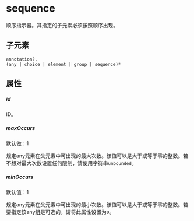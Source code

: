 # sequence

顺序指示器。其指定的子元素必须按照顺序出现。

## 子元素

```
annotation?, 
(any | choice | element | group | sequence)*
```

## 属性

##### id	

ID。

##### maxOccurs	

默认做：1	

规定any元素在父元素中可出现的最大次数。该值可以是大于或等于零的整数。若不想对最大次数设置任何限制，请使用字符串`unbounded`。

##### minOccurs	

默认值：1	

规定any元素在父元素中可出现的最小次数。该值可以是大于或等于零的整数。若要指定该any组是可选的，请将此属性设置为`0`。

